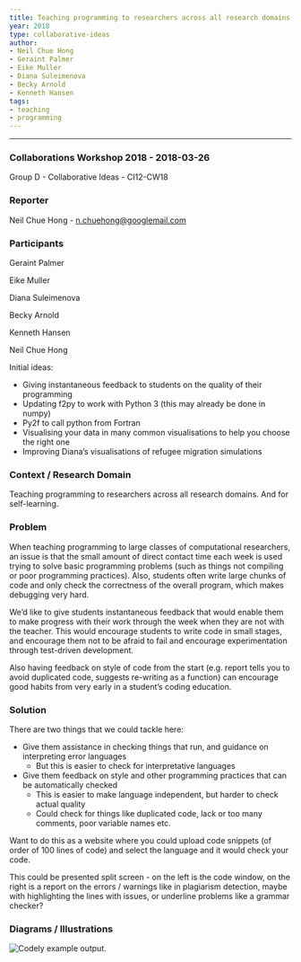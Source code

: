 ```yaml
---
title: Teaching programming to researchers across all research domains
year: 2018
type: collaborative-ideas
author:
- Neil Chue Hong
- Geraint Palmer
- Eike Muller
- Diana Suleimenova
- Becky Arnold
- Kenneth Hansen
tags:
- teaching
- programming
---
```


<hr>

### Collaborations Workshop 2018 - 2018-03-26

Group D - Collaborative Ideas - CI12-CW18

### **Reporter**

Neil Chue Hong - n.chuehong@googlemail.com

### **Participants**

Geraint Palmer

Eike Muller

Diana Suleimenova

Becky Arnold

Kenneth Hansen

Neil Chue Hong

Initial ideas: 

* Giving instantaneous feedback to students on the quality of their programming
* Updating f2py to work with Python 3 (this may already be done in numpy)
* Py2f to call python from Fortran
* Visualising your data in many common visualisations to help you choose the right one
* Improving Diana’s visualisations of refugee migration simulations

### **Context / Research Domain**

Teaching programming to researchers across all research domains. And for self-learning.

### **Problem**

When teaching programming to large classes of computational researchers, an issue is that the small amount of direct contact time each week is used trying to solve basic programming problems (such as things not compiling or poor programming practices). Also, students often write large chunks of code and only check the correctness of the overall program, which makes debugging very hard.

We’d like to give students instantaneous feedback that would enable them to make progress with their work through the week when they are not with the teacher. This would encourage students to write code in small stages, and encourage them not to be afraid to fail and encourage experimentation through test-driven development.

Also having feedback on style of code from the start (e.g. report tells you to avoid duplicated code, suggests re-writing as a function) can encourage good habits from very early in a student’s coding education.


### **Solution**

There are two things that we could tackle here:

* Give them assistance in checking things that run, and guidance on interpreting error languages
    * But this is easier to check for interpretative languages
* Give them feedback on style and other programming practices that can be automatically checked
    * This is easier to make language independent, but harder to check actual quality
    * Could check for things like duplicated code, lack or too many comments, poor variable names etc. 

Want to do this as a website where you could upload code snippets (of order of 100 lines of code) and select the language and it would check your code.

This could be presented split screen - on the left is the code window, on the right is a report on the errors / warnings like in plagiarism detection, maybe with highlighting the lines with issues, or underline problems like a grammar checker? 

### **Diagrams / Illustrations**

![Codely example output.](../images/cw18-codely.png)
